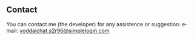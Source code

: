 ## Contact
You can contact me (the developer) for any assistence or suggestion:
e-mail: yoddaichat.s2r96@simplelogin.com

